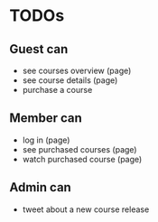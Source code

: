 # TODOs

## Guest can
* see courses overview (page)
* see course details (page)
* purchase a course

## Member can
* log in (page)
* see purchased courses (page)
* watch purchased course (page)

## Admin can
* tweet about a new course release
